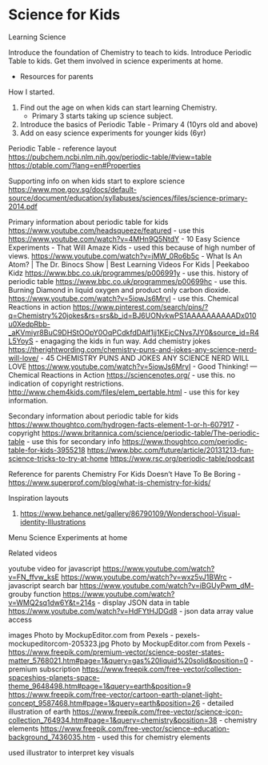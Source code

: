 # Science for Kids
Learning Science

Introduce the foundation of Chemistry to teach to kids. 
Introduce Periodic Table to kids.
Get them involved in science experiments at home. 
* Resources for parents 


How I started.
1. Find out the age on when kids can start learning Chemistry.
	* Primary 3 starts taking up science subject.
2. Introduce the basics of Periodic Table - Primary 4 (10yrs old and above)
2. Add on easy science experiments for younger kids (6yr)

Periodic Table - reference layout 
https://pubchem.ncbi.nlm.nih.gov/periodic-table/#view=table
https://ptable.com/?lang=en#Properties

Supporting info on when kids start to explore science
https://www.moe.gov.sg/docs/default-source/document/education/syllabuses/sciences/files/science-primary-2014.pdf

Primary information about periodic table for kids 
https://www.youtube.com/headsqueeze/featured - use this
https://www.youtube.com/watch?v=4MHn9Q5NtdY - 10 Easy Science Experiments - That Will Amaze Kids - used this because of high number of views.
https://www.youtube.com/watch?v=jMW_0Ro6b5c - What Is An Atom? | The Dr. Binocs Show | Best Learning Videos For Kids | Peekaboo Kidz 
https://www.bbc.co.uk/programmes/p006991y - use this. history of periodic table 
https://www.bbc.co.uk/programmes/p00699hc - use this. Burning Diamond in liquid oxygen and product only carbon dioxide.
https://www.youtube.com/watch?v=5iowJs6MryI - use this. Chemical Reactions in action
https://www.pinterest.com/search/pins/?q=Chemistry%20jokes&rs=srs&b_id=BJ6UONvkwPS1AAAAAAAAAADx010u0XedpRbb-_aKVmiyr8BuC9DHStOOpY0OqPCdkfdDAlf1jj1KEjcCNvs7JY0&source_id=R4L5YoyS - enagaging the kids in fun way. Add chemistry jokes
https://therightwording.com/chemistry-puns-and-jokes-any-science-nerd-will-love/ - 45 CHEMISTRY PUNS AND JOKES ANY SCIENCE NERD WILL LOVE
https://www.youtube.com/watch?v=5iowJs6MryI - Good Thinking! — Chemical Reactions in Action
https://sciencenotes.org/ - use this. no indication of copyright restrictions.
http://www.chem4kids.com/files/elem_pertable.html - use this for key information.

Secondary information about periodic table for kids
https://www.thoughtco.com/hydrogen-facts-element-1-or-h-607917 - copyright
https://www.britannica.com/science/periodic-table/The-periodic-table - use this for secondary info
https://www.thoughtco.com/periodic-table-for-kids-3955218
https://www.bbc.com/future/article/20131213-fun-science-tricks-to-try-at-home
https://www.rsc.org/periodic-table/podcast


Reference for parents 
Chemistry For Kids Doesn’t Have To Be Boring - https://www.superprof.com/blog/what-is-chemistry-for-kids/

Inspiration layouts
1. https://www.behance.net/gallery/86790109/Wonderschool-Visual-identity-Illustrations



Menu
Science Experiments at home

Related videos


youtube video for javascript
https://www.youtube.com/watch?v=FN_ffvw_ksE
https://www.youtube.com/watch?v=wxz5vJ1BWrc - javascript search bar
https://www.youtube.com/watch?v=iBGUyPwm_dM- grouby function
https://www.youtube.com/watch?v=WMQ2sq1dw6Y&t=214s - display JSON data in table
https://www.youtube.com/watch?v=HdFYtHJDGd8 - json data array value access

images 
Photo by MockupEditor.com from Pexels - pexels-mockupeditorcom-205323.jpg
Photo by MockupEditor.com from Pexels - 
https://www.freepik.com/premium-vector/science-poster-states-matter_5768021.htm#page=1&query=gas%20liquid%20solid&position=0 - premium subscription
https://www.freepik.com/free-vector/collection-spaceships-planets-space-theme_9648498.htm#page=1&query=earth&position=9
https://www.freepik.com/free-vector/cartoon-earth-planet-light-concept_9587468.htm#page=1&query=earth&position=26 - detailed illustration of earth
https://www.freepik.com/free-vector/science-icon-collection_764934.htm#page=1&query=chemistry&position=38 - chemistry elements 
https://www.freepik.com/free-vector/science-education-background_7436035.htm - used this for chemistry elements


used illustrator to interpret key visuals